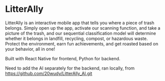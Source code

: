 # LitterAlly

LitterAlly is an interactive mobile app that tells you where a piece of trash belongs. Simply open up the app, activate our scanning function, and take a picture of the trash, and our sequential classification model will determine whether it belongs in landfill, recycling, compost, or hazardous waste. Protect the environment, earn fun achievements, and get roasted based on your behavior, all in one!

Built with React Native for frontend, Python for backend. 

Need to add the AI separately for the backend, ran locally, from https://github.com/20wudy/LitterAlly_AI.git

